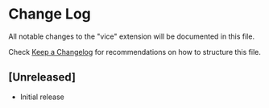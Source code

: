 # Change Log

All notable changes to the "vice" extension will be documented in this file.

Check [Keep a Changelog](http://keepachangelog.com/) for recommendations on how to structure this file.

## [Unreleased]

- Initial release
